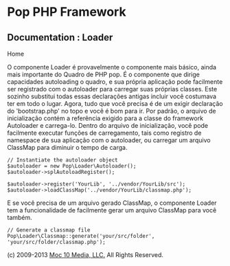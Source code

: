 Pop PHP Framework
=================

Documentation : Loader
----------------------

Home

O componente Loader é provavelmente o componente mais básico, ainda mais
importante do Quadro de PHP pop. É o componente que dirige capacidades
autoloading o quadro, e sua própria aplicação pode facilmente ser
registrado com o autoloader para carregar suas próprias classes. Este
sozinho substitui todas essas declarações antigas incluir você costumava
ter em todo o lugar. Agora, tudo que você precisa é de um exigir
declaração do 'bootstrap.php' no topo e você é bom para ir. Por padrão,
o arquivo de inicialização contém a referência exigido para a classe do
framework Autoloader e carrega-lo. Dentro do arquivo de inicialização,
você pode facilmente executar funções de carregamento, tais como
registro de namespace de sua aplicação com o autoloader, ou carregar um
arquivo ClassMap para diminuir o tempo de carga.

    // Instantiate the autoloader object
    $autoloader = new Pop\Loader\Autoloader();
    $autoloader->splAutoloadRegister();

    $autoloader->register('YourLib', '../vendor/YourLib/src');
    $autoloader->loadClassMap('../vendor/YourLib/classmap.php');

E se você precisa de um arquivo gerado ClassMap, o componente Loader tem
a funcionalidade de facilmente gerar um arquivo ClassMap para você
também.

    // Generate a classmap file
    Pop\Loader\Classmap::generate('your/src/folder', 'your/src/folder/classmap.php');

\(c) 2009-2013 [Moc 10 Media, LLC.](http://www.moc10media.com) All
Rights Reserved.
